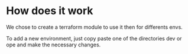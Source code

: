 # How does it work
We chose to create a terraform module to use it then for differents envs.

To add a new environment, just copy paste one of the directories dev or ope and make the necessary changes.
